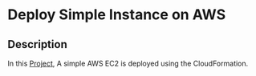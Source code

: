 # Deploy Simple Instance on AWS
## Description
In this [Project](./deploy_simple_instance.yaml), A simple AWS EC2 is deployed using the CloudFormation.